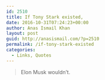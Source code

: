 ```yaml
---
id: 2510
title: If Tony Stark existed,
date: 2016-10-31T07:24:23+00:00
author: Anas Ismail Khan
layout: post
guid: http://anasismail.com/?p=2510
permalink: /if-tony-stark-existed
categories:
  - Links, Quotes
---
```

> Elon Musk wouldn&#8217;t.